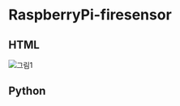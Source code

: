 # RaspberryPi-firesensor
## HTML
![그림1](https://user-images.githubusercontent.com/62687865/145159683-3a8fe45a-555e-4d14-8eab-03ed006259f5.jpg)

## Python
